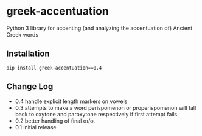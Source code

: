 # greek-accentuation

Python 3 library for accenting (and analyzing the accentuation of) Ancient Greek words

## Installation

    pip install greek-accentuation==0.4

## Change Log

* 0.4 handle explicit length markers on vowels
* 0.3 attempts to make a word perispomenon or properispomenon will fall back to oxytone and paroxytone respectively if first attempt fails
* 0.2 better handling of final αι/οι
* 0.1 initial release
